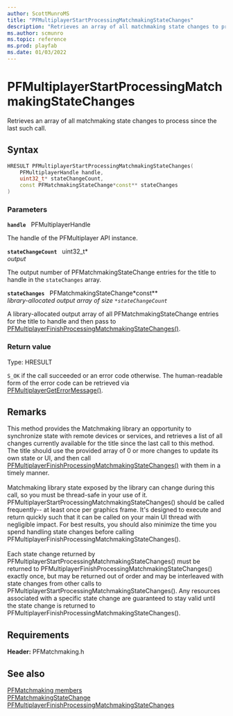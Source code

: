 ```yaml
---
author: ScottMunroMS
title: "PFMultiplayerStartProcessingMatchmakingStateChanges"
description: "Retrieves an array of all matchmaking state changes to process since the last such call."
ms.author: scmunro
ms.topic: reference
ms.prod: playfab
ms.date: 01/03/2022
---
```


# PFMultiplayerStartProcessingMatchmakingStateChanges  

Retrieves an array of all matchmaking state changes to process since the last such call.  

## Syntax  
  
```cpp
HRESULT PFMultiplayerStartProcessingMatchmakingStateChanges(  
    PFMultiplayerHandle handle,  
    uint32_t* stateChangeCount,  
    const PFMatchmakingStateChange*const** stateChanges  
)  
```  
  
### Parameters  
  
**`handle`** &nbsp; PFMultiplayerHandle  
  
The handle of the PFMultiplayer API instance.  
  
**`stateChangeCount`** &nbsp; uint32_t*  
*output*  
  
The output number of PFMatchmakingStateChange entries for the title to handle in the `stateChanges` array.  
  
**`stateChanges`** &nbsp; PFMatchmakingStateChange*const**  
*library-allocated output array of size `*stateChangeCount`*  
  
A library-allocated output array of all PFMatchmakingStateChange entries for the title to handle and then pass to [PFMultiplayerFinishProcessingMatchmakingStateChanges()](pfmultiplayerfinishprocessingmatchmakingstatechanges.md).  
  
  
### Return value
Type: HRESULT
  
```S_OK``` if the call succeeded or an error code otherwise. The human-readable form of the error code can be retrieved via [PFMultiplayerGetErrorMessage()](../../pfmultiplayer/functions/pfmultiplayergeterrormessage.md).
  
## Remarks  
  
This method provides the Matchmaking library an opportunity to synchronize state with remote devices or services, and retrieves a list of all changes currently available for the title since the last call to this method. The title should use the provided array of 0 or more changes to update its own state or UI, and then call [PFMultiplayerFinishProcessingMatchmakingStateChanges()](pfmultiplayerfinishprocessingmatchmakingstatechanges.md) with them in a timely manner. <br /><br /> Matchmaking library state exposed by the library can change during this call, so you must be thread-safe in your use of it. PFMultiplayerStartProcessingMatchmakingStateChanges() should be called frequently-- at least once per graphics frame. It's designed to execute and return quickly such that it can be called on your main UI thread with negligible impact. For best results, you should also minimize the time you spend handling state changes before calling PFMultiplayerFinishProcessingMatchmakingStateChanges().   <br /><br /> Each state change returned by PFMultiplayerStartProcessingMatchmakingStateChanges() must be returned to PFMultiplayerFinishProcessingMatchmakingStateChanges() exactly once, but may be returned out of order and may be interleaved with state changes from other calls to PFMultiplayerStartProcessingMatchmakingStateChanges(). Any resources associated with a specific state change are guaranteed to stay valid until the state change is returned to PFMultiplayerFinishProcessingMatchmakingStateChanges().
  
## Requirements  
  
**Header:** PFMatchmaking.h
  
## See also  
[PFMatchmaking members](../pfmatchmaking_members.md)  
[PFMatchmakingStateChange](../structs/pfmatchmakingstatechange.md)  
[PFMultiplayerFinishProcessingMatchmakingStateChanges](pfmultiplayerfinishprocessingmatchmakingstatechanges.md)
  
  
